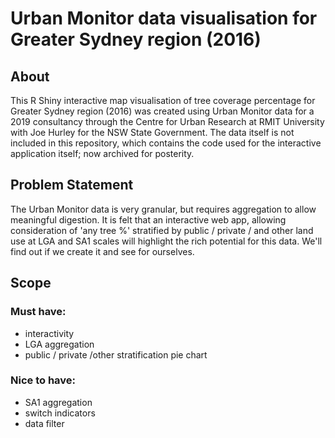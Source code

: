 # Urban Monitor data visualisation for Greater Sydney region (2016)

## About
This R Shiny interactive map visualisation of tree coverage percentage for Greater Sydney region (2016) was created using Urban Monitor data for a 2019 consultancy through the Centre for Urban Research at RMIT University with Joe Hurley for the NSW State Government.  The data itself is not included in this repository, which contains the code used for the interactive application itself; now archived for posterity.

## Problem Statement
The Urban Monitor data is very granular, but requires aggregation to allow meaningful digestion.  It is felt that an interactive web app, allowing consideration of 'any tree %' stratified by public / private / and other land use at LGA and SA1 scales will highlight the rich potential for this data.  We'll find out if we create it and see for ourselves.

## Scope
### Must have:

- interactivity
- LGA aggregation
- public / private /other stratification pie chart

### Nice to have:

- SA1 aggregation
- switch indicators
- data filter
